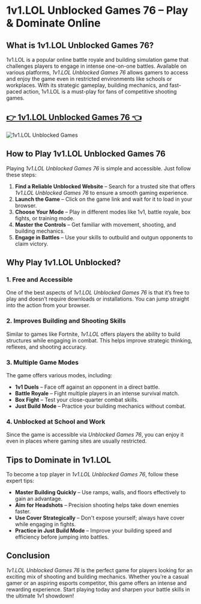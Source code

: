 # 1v1.LOL Unblocked Games 76 – Play & Dominate Online

## What is 1v1.LOL Unblocked Games 76?

1v1.LOL is a popular online battle royale and building simulation game that challenges players to engage in intense one-on-one battles. Available on various platforms, *1v1.LOL Unblocked Games 76* allows gamers to access and enjoy the game even in restricted environments like schools or workplaces. With its strategic gameplay, building mechanics, and fast-paced action, 1v1.LOL is a must-play for fans of competitive shooting games.

## <a href="https://izigames.net/">👉 1v1.LOL Unblocked Games 76 👈</a>

![1v1.LOL Unblocked Games](https://github.com/user-attachments/assets/34149ce6-8bb2-4a22-b6ee-297e419d975b)

## How to Play 1v1.LOL Unblocked Games 76

Playing *1v1.LOL Unblocked Games 76* is simple and accessible. Just follow these steps:

1. **Find a Reliable Unblocked Website** – Search for a trusted site that offers *1v1.LOL Unblocked Games 76* to ensure a smooth gaming experience.
2. **Launch the Game** – Click on the game link and wait for it to load in your browser.
3. **Choose Your Mode** – Play in different modes like 1v1, battle royale, box fights, or training mode.
4. **Master the Controls** – Get familiar with movement, shooting, and building mechanics.
5. **Engage in Battles** – Use your skills to outbuild and outgun opponents to claim victory.

## Why Play 1v1.LOL Unblocked?

### 1. Free and Accessible
One of the best aspects of *1v1.LOL Unblocked Games 76* is that it’s free to play and doesn’t require downloads or installations. You can jump straight into the action from your browser.

### 2. Improves Building and Shooting Skills
Similar to games like Fortnite, *1v1.LOL* offers players the ability to build structures while engaging in combat. This helps improve strategic thinking, reflexes, and shooting accuracy.

### 3. Multiple Game Modes
The game offers various modes, including:
- **1v1 Duels** – Face off against an opponent in a direct battle.
- **Battle Royale** – Fight multiple players in an intense survival match.
- **Box Fight** – Test your close-quarter combat skills.
- **Just Build Mode** – Practice your building mechanics without combat.

### 4. Unblocked at School and Work
Since the game is accessible via *Unblocked Games 76*, you can enjoy it even in places where gaming sites are usually restricted.

## Tips to Dominate in 1v1.LOL

To become a top player in *1v1.LOL Unblocked Games 76*, follow these expert tips:
- **Master Building Quickly** – Use ramps, walls, and floors effectively to gain an advantage.
- **Aim for Headshots** – Precision shooting helps take down enemies faster.
- **Use Cover Strategically** – Don't expose yourself; always have cover while engaging in fights.
- **Practice in Just Build Mode** – Improve your building speed and efficiency before jumping into battles.

## Conclusion

*1v1.LOL Unblocked Games 76* is the perfect game for players looking for an exciting mix of shooting and building mechanics. Whether you’re a casual gamer or an aspiring esports competitor, this game offers an intense and rewarding experience. Start playing today and sharpen your battle skills in the ultimate 1v1 showdown!
